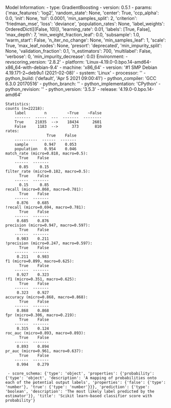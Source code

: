 Model Information:
	 - type: GradientBoosting
	 - version: 0.5.1
	 - params: {'max_features': 'log2', 'random_state': None, 'center': True, 'ccp_alpha': 0.0, 'init': None, 'tol': 0.0001, 'min_samples_split': 2, 'criterion': 'friedman_mse', 'loss': 'deviance', 'population_rates': None, 'label_weights': OrderedDict([(False, 10)]), 'learning_rate': 0.01, 'labels': [True, False], 'max_depth': 7, 'min_weight_fraction_leaf': 0.0, 'subsample': 1.0, 'warm_start': False, 'n_iter_no_change': None, 'min_samples_leaf': 1, 'scale': True, 'max_leaf_nodes': None, 'presort': 'deprecated', 'min_impurity_split': None, 'validation_fraction': 0.1, 'n_estimators': 700, 'multilabel': False, 'verbose': 0, 'min_impurity_decrease': 0.0}
	Environment:
	 - revscoring_version: '2.8.2'
	 - platform: 'Linux-4.19.0-0.bpo.14-amd64-x86_64-with-debian-9.4'
	 - machine: 'x86_64'
	 - version: '#1 SMP Debian 4.19.171-2~deb9u1 (2021-02-08)'
	 - system: 'Linux'
	 - processor: ''
	 - python_build: ('default', 'Apr  5 2021 09:00:41')
	 - python_compiler: 'GCC 6.3.0 20170516'
	 - python_branch: ''
	 - python_implementation: 'CPython'
	 - python_revision: ''
	 - python_version: '3.5.3'
	 - release: '4.19.0-0.bpo.14-amd64'
	
	Statistics:
	counts (n=22218):
		label        n         ~True    ~False
		-------  -----  ---  -------  --------
		True     21035  -->    18434      2601
		False     1183  -->      373       810
	rates:
		              True    False
		----------  ------  -------
		sample       0.947    0.053
		population   0.954    0.046
	match_rate (micro=0.818, macro=0.5):
		  True    False
		------  -------
		  0.85     0.15
	filter_rate (micro=0.182, macro=0.5):
		  True    False
		------  -------
		  0.15     0.85
	recall (micro=0.868, macro=0.781):
		  True    False
		------  -------
		 0.876    0.685
	!recall (micro=0.694, macro=0.781):
		  True    False
		------  -------
		 0.685    0.876
	precision (micro=0.947, macro=0.597):
		  True    False
		------  -------
		 0.983    0.211
	!precision (micro=0.247, macro=0.597):
		  True    False
		------  -------
		 0.211    0.983
	f1 (micro=0.899, macro=0.625):
		  True    False
		------  -------
		 0.927    0.323
	!f1 (micro=0.351, macro=0.625):
		  True    False
		------  -------
		 0.323    0.927
	accuracy (micro=0.868, macro=0.868):
		  True    False
		------  -------
		 0.868    0.868
	fpr (micro=0.306, macro=0.219):
		  True    False
		------  -------
		 0.315    0.124
	roc_auc (micro=0.893, macro=0.893):
		  True    False
		------  -------
		 0.893    0.894
	pr_auc (micro=0.961, macro=0.637):
		  True    False
		------  -------
		 0.994    0.279
	
	 - score_schema: {'type': 'object', 'properties': {'probability': {'type': 'object', 'description': 'A mapping of probabilities onto each of the potential output labels', 'properties': {'false': {'type': 'number'}, 'true': {'type': 'number'}}}, 'prediction': {'type': 'boolean', 'description': 'The most likely label predicted by the estimator'}}, 'title': 'Scikit learn-based classifier score with probability'}

